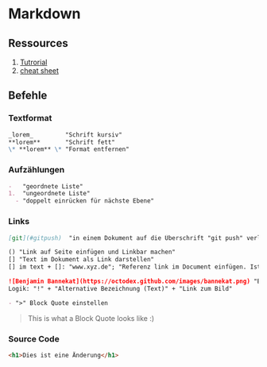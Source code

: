 # Markdown

## Ressources

1. [Tutrorial](https://www.markdowntutorial.com/)
1. [cheat sheet](https://guides.github.com/pdfs/markdown-cheatsheet-online.pdf)

## Befehle

### Textformat

```Markdown
_lorem_         "Schrift kursiv"
**lorem**       "Schrift fett"
\* **lorem** \* "Format entfernen"
```

### Aufzählungen

```Markdown
-   "geordnete Liste"
1.  "ungeordnete Liste"
  - "doppelt einrücken für nächste Ebene"
```

### Links

```Markdown
[git](#gitpush)  "in einem Dokument auf die Überschrift "git push" verlinken"
```

```Markdown
() "Link auf Seite einfügen und Linkbar machen"
[] "Text im Dokument als Link darstellen"
[] im text + []: "www.xyz.de"; "Referenz link im Document einfügen. Ist nicht sichtbar!"
```

```Markdown
![Benjamin Bannekat](https://octodex.github.com/images/bannekat.png) "Ein Bild einfügen"
Logik: "!" + "Alternative Bezeichnung (Text)" + "Link zum Bild"
```

```Markdown
- ">" Block Quote einstellen
```

> This is what a Block Quote looks like :)

### Source Code

```html
<h1>Dies ist eine Änderung</h1>
```
